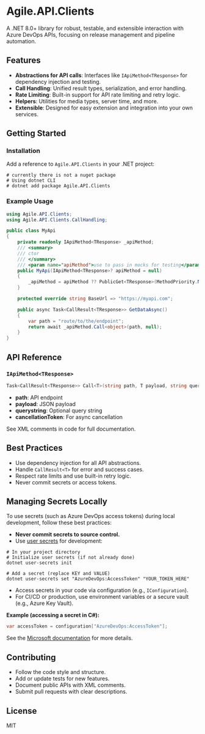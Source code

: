 # Agile.API.Clients

A .NET 8.0+ library for robust, testable, and extensible interaction with Azure DevOps APIs, focusing on release management and pipeline automation.

## Features
- **Abstractions for API calls**: Interfaces like `IApiMethod<TResponse>` for dependency injection and testing.
- **Call Handling**: Unified result types, serialization, and error handling.
- **Rate Limiting**: Built-in support for API rate limiting and retry logic.
- **Helpers**: Utilities for media types, server time, and more.
- **Extensible**: Designed for easy extension and integration into your own services.

## Getting Started

### Installation
Add a reference to `Agile.API.Clients` in your .NET project:

```shell
# currently there is not a nuget package
# Using dotnet CLI
# dotnet add package Agile.API.Clients
```

### Example Usage

```csharp
using Agile.API.Clients;
using Agile.API.Clients.CallHandling;

public class MyApi
{
    private readonly IApiMethod<TResponse> _apiMethod;
    /// <summary>
    /// ctor
    /// </summary>
    /// <param name="apiMethod">use to pass in mocks for testing</param>
    public MyApi(IApiMethod<TResponse>? apiMethod = null)
    {
        _apiMethod = apiMethod ?? PublicGet<TResponse>(MethodPriority.Normal, MediaTypes.JSON);
    }

    protected override string BaseUrl => "https://myapi.com";

    public async Task<CallResult<TResponse>> GetDataAsync()
    {
        var path = "route/to/the/endpoint";
        return await _apiMethod.Call<object>(path, null);
    }
}
```

## API Reference

### `IApiMethod<TResponse>`

```csharp
Task<CallResult<TResponse>> Call<T>(string path, T payload, string querystring = "", CancellationToken cancellationToken = default);
```
- **path**: API endpoint
- **payload**: JSON payload
- **querystring**: Optional query string
- **cancellationToken**: For async cancellation

See XML comments in code for full documentation.

## Best Practices
- Use dependency injection for all API abstractions.
- Handle `CallResult<T>` for error and success cases.
- Respect rate limits and use built-in retry logic.
- Never commit secrets or access tokens.

## Managing Secrets Locally

To use secrets (such as Azure DevOps access tokens) during local development, follow these best practices:

- **Never commit secrets to source control.**
- Use [user secrets](https://learn.microsoft.com/en-us/aspnet/core/security/app-secrets) for development:

```shell
# In your project directory
# Initialize user secrets (if not already done)
dotnet user-secrets init

# Add a secret (replace KEY and VALUE)
dotnet user-secrets set "AzureDevOps:AccessToken" "YOUR_TOKEN_HERE"
```

- Access secrets in your code via configuration (e.g., `IConfiguration`).
- For CI/CD or production, use environment variables or a secure vault (e.g., Azure Key Vault).

**Example (accessing a secret in C#):**

```csharp
var accessToken = configuration["AzureDevOps:AccessToken"];
```

See the [Microsoft documentation](https://learn.microsoft.com/en-us/aspnet/core/security/app-secrets) for more details.


## Contributing
- Follow the code style and structure.
- Add or update tests for new features.
- Document public APIs with XML comments.
- Submit pull requests with clear descriptions.

## License
MIT
